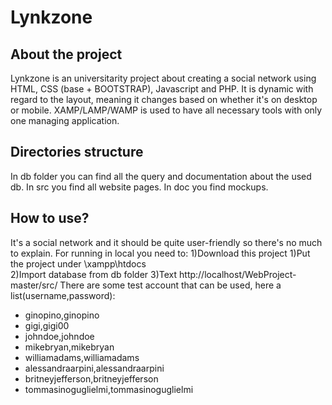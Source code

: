 # Lynkzone
## About the project
Lynkzone is an universitarity project about creating a social network using HTML, CSS (base + BOOTSTRAP), Javascript and PHP.
It is dynamic with regard to the layout, meaning it changes based on whether it's on desktop or mobile.
XAMP/LAMP/WAMP is used to have all necessary tools with only one managing application.

## Directories structure
In db folder you can find all the query and documentation about the used db.
In src you find all website pages.
In doc you find mockups.

## How to use?
It's a social network and it should be quite user-friendly so there's no much to explain.
For running in local you need to:
1)Download this project
1)Put the project under \xampp\htdocs\
2)Import database from db folder
3)Text http://localhost/WebProject-master/src/
There are some test account that can be used, here a list(username,password):
- ginopino,ginopino
- gigi,gigi00
- johndoe,johndoe
- mikebryan,mikebryan
- williamadams,williamadams
- alessandraarpini,alessandraarpini
- britneyjefferson,britneyjefferson
- tommasinoguglielmi,tommasinoguglielmi
